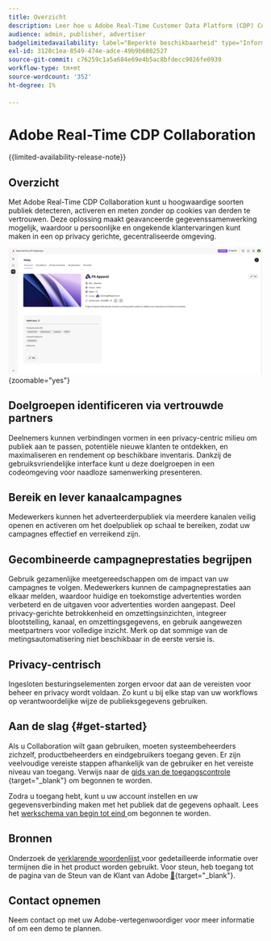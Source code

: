 ```yaml
---
title: Overzicht
description: Leer hoe u Adobe Real-Time Customer Data Platform (CDP) Collaboration kunt gebruiken voor het detecteren, activeren en meten van hoogwaardige soorten publiek zonder te vertrouwen op cookies van derden.
audience: admin, publisher, advertiser
badgelimitedavailability: label="Beperkte beschikbaarheid" type="Informative" url="https://helpx.adobe.com/nl/legal/product-descriptions/real-time-customer-data-platform-collaboration.html newtab=true"
exl-id: 3128c1ea-8549-474e-adce-49b9b6802527
source-git-commit: c76259c1a5a684e69e4b5ac8bfdecc9026fe0939
workflow-type: tm+mt
source-wordcount: '352'
ht-degree: 1%

---
```


# Adobe Real-Time CDP Collaboration

{{limited-availability-release-note}}

## Overzicht

Met Adobe Real-Time CDP Collaboration kunt u hoogwaardige soorten publiek detecteren, activeren en meten zonder op cookies van derden te vertrouwen. Deze oplossing maakt geavanceerde gegevenssamenwerking mogelijk, waardoor u persoonlijke en ongekende klantervaringen kunt maken in een op privacy gerichte, gecentraliseerde omgeving.

![ de opstellingspagina van Real-Time CDP Collaboration, die een organisatie toont.](/help/assets/overview/home.png){zoomable="yes"}

## Doelgroepen identificeren via vertrouwde partners

Deelnemers kunnen verbindingen vormen in een privacy-centric milieu om publiek aan te passen, potentiële nieuwe klanten te ontdekken, en maximaliseren en rendement op beschikbare inventaris. Dankzij de gebruiksvriendelijke interface kunt u deze doelgroepen in een codeomgeving voor naadloze samenwerking presenteren.

## Bereik en lever kanaalcampagnes

Medewerkers kunnen het adverteerderpubliek via meerdere kanalen veilig openen en activeren om het doelpubliek op schaal te bereiken, zodat uw campagnes effectief en verreikend zijn.

## Gecombineerde campagneprestaties begrijpen

Gebruik gezamenlijke meetgereedschappen om de impact van uw campagnes te volgen. Medewerkers kunnen de campagneprestaties aan elkaar melden, waardoor huidige en toekomstige advertenties worden verbeterd en de uitgaven voor advertenties worden aangepast. Deel privacy-gerichte betrokkenheid en omzettingsinzichten, integreer blootstelling, kanaal, en omzettingsgegevens, en gebruik aangewezen meetpartners voor volledige inzicht. Merk op dat sommige van de metingsautomatisering niet beschikbaar in de eerste versie is.

## Privacy-centrisch

Ingesloten besturingselementen zorgen ervoor dat aan de vereisten voor beheer en privacy wordt voldaan. Zo kunt u bij elke stap van uw workflows op verantwoordelijke wijze de publieksgegevens gebruiken.

## Aan de slag {#get-started}

Als u Collaboration wilt gaan gebruiken, moeten systeembeheerders zichzelf, productbeheerders en eindgebruikers toegang geven. Er zijn veelvoudige vereiste stappen afhankelijk van de gebruiker en het vereiste niveau van toegang. Verwijs naar de [ gids van de toegangscontrole ](/help/guide/permissions/overview.md){target="_blank"} om begonnen te worden.

Zodra u toegang hebt, kunt u uw account instellen en uw gegevensverbinding maken met het publiek dat de gegevens ophaalt. Lees het [ werkschema van begin tot eind ](/help/guide/overview/end-to-end-workflow.md) om begonnen te worden.

## Bronnen

Onderzoek de [ verklarende woordenlijst ](/help/guide/glossary.md) voor gedetailleerde informatie over termijnen die in het product worden gebruikt. Voor steun, heb toegang tot de pagina van de Steun van de Klant van Adobe [&#128279;](https://experienceleague.adobe.com/home?lang=nl-NL&support-tab=open-ticket#support){target="_blank"}.

## Contact opnemen

Neem contact op met uw Adobe-vertegenwoordiger voor meer informatie of om een demo te plannen.
